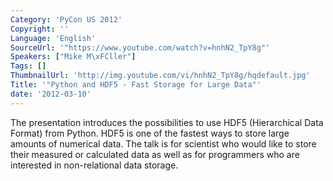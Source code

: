 ```yaml
---
Category: 'PyCon US 2012'
Copyright: ''
Language: 'English'
SourceUrl: '"https://www.youtube.com/watch?v=hnhN2_TpY8g"'
Speakers: ["Mike M\xFCller"]
Tags: []
ThumbnailUrl: 'http://img.youtube.com/vi/hnhN2_TpY8g/hqdefault.jpg'
Title: '"Python and HDF5 - Fast Storage for Large Data"'
date: '2012-03-10'
---
```

The presentation introduces the possibilities to use HDF5 (Hierarchical Data
Format) from Python. HDF5 is one of the fastest ways to store large amounts of
numerical data. The talk is for scientist who would like to store their
measured or calculated data as well as for programmers who are interested in
non-relational data storage.

